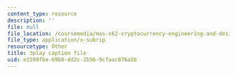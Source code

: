 ```yaml
---
content_type: resource
description: ''
file: null
file_location: /coursemedia/mas-s62-cryptocurrency-engineering-and-design-spring-2018/e1599fbe69b0dd2c2b569cfaac876a5b_BFwc2XA8rSk.srt
file_type: application/x-subrip
resourcetype: Other
title: 3play caption file
uid: e1599fbe-69b0-dd2c-2b56-9cfaac876a5b
---
```

